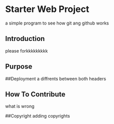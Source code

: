 # Starter Web Project
a simple program to see how git ang github works

## Introduction
please forkkkkkkkkk
## Purpose

##Deployment
a diffrents between both headers
## How To Contribute
what is wrong

##Copyright
adding copyrights
